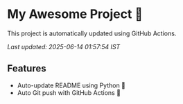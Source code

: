 # My Awesome Project 🚀

This project is automatically updated using GitHub Actions.

_Last updated: 2025-06-14 01:57:54 IST_

## Features
- Auto-update README using Python 🐍
- Auto Git push with GitHub Actions 🤖
